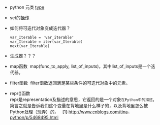 - python 元类 [type](http://www.imooc.com/article/21100)
- set的[操作](1)
- 如何将可迭代对象变成迭代器？
    
    ```
    var_Iterable = 'var_iterable'
    var_Iterable = iter(var_Iterable)
    next(var_Iterable)
    ```
    
- 生成器？？？
- map函数
  map(func_to_apply, list_of_inputs)，其中list_of_inputs是一个迭代器。
- filter函数
  filter函数返回满足某些条件的可迭代对象中的元素。
  
- repr()函数<br>
repr是representation及描述的意思，它返回的是一个对象`在Python中的描述`，简言之就是告诉我们这个变量在背地里是什么样子的，以及背地里怎么被Python处理（玩弄）的。
  
[1]:http://www.cnblogs.com/tina-python/p/5468495.html
